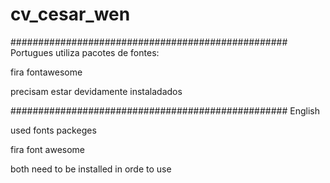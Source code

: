 # cv_cesar_wen

##################################################
Portugues
utiliza pacotes de fontes:

fira
fontawesome

precisam estar devidamente instaladados

##################################################
English

used fonts packeges

fira
font awesome

both need to be installed in orde to use